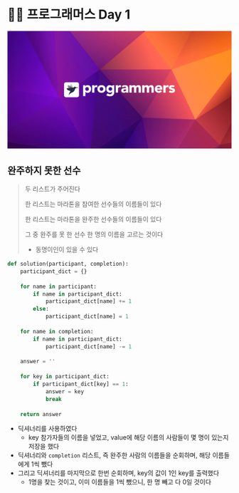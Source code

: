 # 🧑‍💻 프로그래머스  Day 1

![img-meta-programmers-e00862a7c9acd8ef5164f8c85b3ab0127d083ab59b3a98d7219690bd3570bf35](프로그래머스_1.assets/img-meta-programmers-e00862a7c9acd8ef5164f8c85b3ab0127d083ab59b3a98d7219690bd3570bf35.png)



## 완주하지 못한 선수

> 두 리스트가 주어진다
>
> 한 리스트는 마라톤을 참여한 선수들의 이름들이 있다
>
> 한 리스트는 마라톤을 완주한 선수들의 이름들이 있다
>
> 그 중 완주를 못 한 선수 한 명의 이름을 고르는 것이다
>
> - 동명이인이 있을 수 있다



```python
def solution(participant, completion):
    participant_dict = {}

    for name in participant:
        if name in participant_dict:
            participant_dict[name] += 1
        else:
            participant_dict[name] = 1

    for name in completion:
        if name in participant_dict:
            participant_dict[name] -= 1

    answer = ''

    for key in participant_dict:
        if participant_dict[key] == 1:
            answer = key
            break

    return answer
```

- 딕셔너리를 사용하였다
  - key 참가자들의 이름을 넣었고, value에 해당 이름의 사람들이 몇 명이 있는지 저장을 했다
- 딕셔너리와 `completion` 리스트, 즉 완주한 사람의 이름들을 순회하며, 해당 이름들에게 1씩 뺐다
- 그리고 딕셔너리를 마지막으로 한번 순회하며, key의 값이 1인 key를 출력했다
  - 1명을 찾는 것이고, 이미 이름들을 1씩 뺐으니, 한 명 빼고 다 0일 것이다





